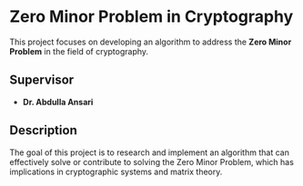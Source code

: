 # Zero Minor Problem in Cryptography

This project focuses on developing an algorithm to address the **Zero Minor Problem** in the field of cryptography.

## Supervisor
- **Dr. Abdulla Ansari**

## Description
The goal of this project is to research and implement an algorithm that can effectively solve or contribute to solving the Zero Minor Problem, which has implications in cryptographic systems and matrix theory.
